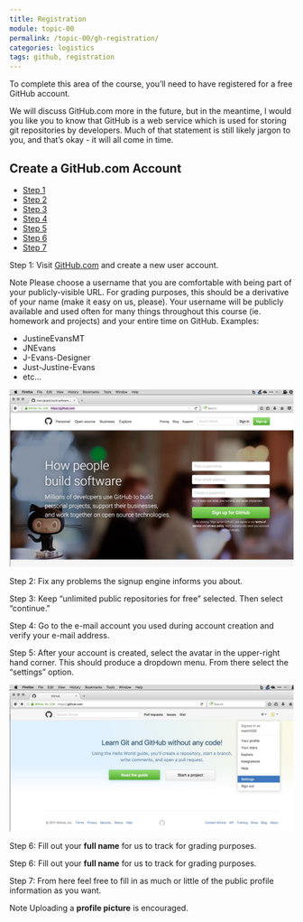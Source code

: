 ```yaml
---
title: Registration
module: topic-00
permalink: /topic-00/gh-registration/
categories: logistics
tags: github, registration
---
```


<div class="divider-heading"></div>

To complete this area of the course, you’ll need to have registered for a free GitHub account.

We will discuss GitHub.com more in the future, but in the meantime, I would you like you to know that GitHub is a web service which is used for storing git repositories by developers. Much of that statement is still likely jargon to you, and that’s okay - it will all come in time.


## Create a GitHub.com Account
<ul class="nav nav-tabs">
  <li class="active"><a href="#step1" data-toggle="tab">Step 1</a></li>
  <li><a href="#step2" data-toggle="tab">Step 2</a></li>
  <li><a href="#step3" data-toggle="tab">Step 3</a></li>
  <li><a href="#step4" data-toggle="tab">Step 4</a></li>
  <li><a href="#step5" data-toggle="tab">Step 5</a></li>
  <li><a href="#step6" data-toggle="tab">Step 6</a></li>
  <li><a href="#step7" data-toggle="tab">Step 7</a></li>
</ul>
<div id="myTabContent" class="tab-content">
  <div class="tab-pane fade active in" id="step1">
    <p>Step 1: Visit <a href="https://github.com/" target="_blank">GitHub.com</a> and create a new user account.</p>
    <p><span class="label label-info">Note</span> Please choose a username that you are comfortable with being part of your publicly-visible URL. For grading purposes, this should be a derivative of your name (make it easy on us, please). Your username will be publicly available and used often for many things throughout this course (ie. homework and projects) and your entire time on GitHub. Examples:
      <ul>
        <li>JustineEvansMT</li>
        <li>JNEvans</li>
        <li>J-Evans-Designer</li>
        <li>Just-Justine-Evans</li>
        <li>etc...</li>
      </ul>
      <img src="../img/gh-signup.jpg" alt="GitHub sign-up page" />
    </p>
  </div>
  <div class="tab-pane fade" id="step2">
    <p>Step 2: Fix any problems the signup engine informs you about.</p>
  </div>
  <div class="tab-pane fade" id="step3">
    <p>Step 3: Keep “unlimited public repositories for free” selected. Then select “continue."</p>
  </div>
  <div class="tab-pane fade" id="step4">
    <p>Step 4: Go to the e-mail account you used during account creation and verify your e-mail address.</p>
  </div>
  <div class="tab-pane fade" id="step5">
    <p>Step 5: After your account is created, select the avatar in the upper-right hand corner. This should produce a dropdown menu. From there select the “settings” option.</p>
    <img src="../img/gh-settings.jpg" alt="GitHub profile set-up" />
  </div>
  <div class="tab-pane fade" id="step6">
    <p>Step 6: Fill out your <b>full name</b> for us to track for grading purposes.</p>
  </div>
  <div class="tab-pane fade" id="step6">
    <p>Step 6: Fill out your <b>full name</b> for us to track for grading purposes.</p>
  </div>
  <div class="tab-pane fade" id="step7">
    <p>Step 7: From here feel free to fill in as much or little of the public profile information as you want.</p>
    <p><span class="label label-info">Note</span> Uploading a <b>profile picture</b> is encouraged.</p>
  </div>
</div>
